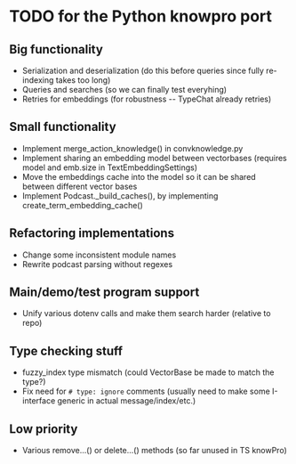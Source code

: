 # TODO for the Python knowpro port

## Big functionality

- Serialization and deserialization (do this before queries since fully re-indexing takes too long)
- Queries and searches (so we can finally test everyhing)
- Retries for embeddings (for robustness -- TypeChat already retries)

## Small functionality

- Implement merge_action_knowledge() in convknowledge.py
- Implement sharing an embedding model between vectorbases (requires model and emb.size in TextEmbeddingSettings)
- Move the embeddings cache into the model so it can be shared between different vector bases
- Implement Podcast._build_caches(), by implementing create_term_embedding_cache()

## Refactoring implementations

- Change some inconsistent module names
- Rewrite podcast parsing without regexes

## Main/demo/test program support

- Unify various dotenv calls and make them search harder (relative to repo)

## Type checking stuff

- fuzzy_index type mismatch (could VectorBase be made to match the type?)
- Fix need for `# type: ignore` comments (usually need to make some I-interface generic in actual message/index/etc.)

## Low priority

- Various remove...() or delete...() methods (so far unused in TS knowPro)
